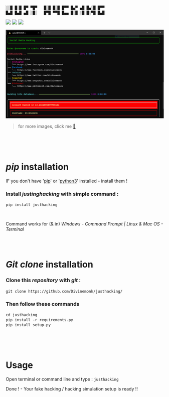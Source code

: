 ```
░░█ █░█ █▀ ▀█▀   █░█ █░█ █▀▀ █▄▀ ▄█ █▄░█ █▀▀
█▄█ █▄█ ▄█ ░█░   █▀█ ▀▀█ █▄▄ █░█ ░█ █░▀█ █▄█
```

<a href=''><img src="https://img.shields.io/badge/justhacking-CLI Hacking Simulation-yellow.svg?logo=sharp"></a>
<a href=''><img src="https://img.shields.io/badge/Version-v2.0-orange.svg?logo=vectorworks"></a>
<a href='https://www.python.org/'><img src="https://img.shields.io/badge/Python-3-blue.svg?style=flat&logo=python"></a>


<img src="images/justhacking_img2.PNG" alt="Terminal - Just Hacking" > 

> for more images, click me [🔴](images/more.md)


<br>
<br>
<br>


# __*pip*__ installation

IF you don't have '[pip](https://www.google.com/search?q=install+pip)' or '[python3](https://www.google.com/search?q=install+python+3)' installed - install them !

### Install *justinghacking* with simple command :
```
pip install justhacking
```
<br>

Command works for (& in) *Windows - Command Prompt | Linux & Mac OS - Terminal*


<br>
<br>


# __*Git clone*__ installation

### Clone this *repository* with *git* :
```
git clone https://github.com/Divinemonk/justhacking/
```

### Then follow these commands 
```
cd justhacking
pip install -r requirements.py
pip install setup.py
```


<br>
<br>
<br>


# Usage

Open terminal or command line and type : `justhacking`

Done ! - Your fake hacking / hacking simulation setup is ready !!




